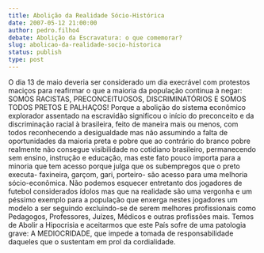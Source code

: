 ```yaml
---
title: Abolição da Realidade Sócio-Histórica
date: 2007-05-12 21:00:00
author: pedro.filho4
debate: Abolição da Escravatura: o que comemorar?
slug: abolicao-da-realidade-socio-historica
status: publish 
type: post
---
```


O dia 13 de maio deveria ser considerado um dia execrável com protestos maciços para reafirmar o que a maioria da população continua à negar: SOMOS RACISTAS, PRECONCEITUOSOS, DISCRIMINATÓRIOS E SOMOS TODOS PRETOS E PALHAÇOS! Porque a abolição do sistema econômico explorador assentado na escravidão significou o início do preconceito e da discriminação racial à brasileira, feito de maneira mais ou menos, com todos reconhecendo a desigualdade mas não assumindo a falta de oportunidades da maioria preta e pobre que ao contrário do branco pobre realmente não consegue visibilidade no cotidiano brasileiro, permanecendo sem ensino, instrução e educação, mas este fato pouco importa para a minoria que tem acesso porque julga que os subempregos que o preto executa- faxineira, garçom, gari, porteiro- são acesso para uma melhoria sócio-econômica. Não podemos esquecer entretanto dos jogadores de futebol considerados ídolos mas que na realidade são uma vergonha e um péssimo exemplo para a população que enxerga nestes jogadores um modelo a ser seguindo excluindo-se de serem melhores profissionais como Pedagogos, Professores, Juízes, Médicos e outras profissões mais. Temos de Abolir a Hipocrisia e aceitarmos que este País sofre de uma patologia grave: A MEDIOCRIDADE, que impede a tomada de responsabilidade daqueles que o sustentam em prol da cordialidade.
